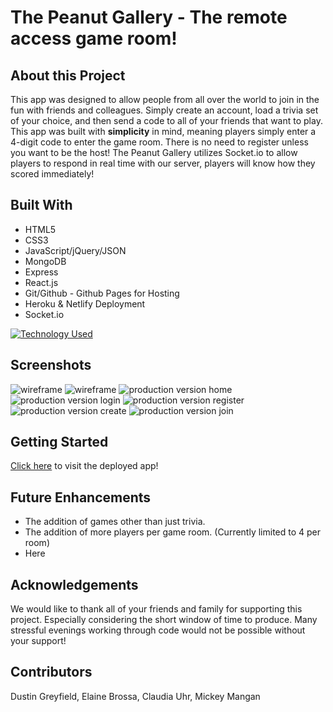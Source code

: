 # The Peanut Gallery - The remote access game room!

## About this Project

This app was designed to allow people from all over the world to join in the fun with friends and colleagues. Simply create an account, load a trivia set of your choice, and then send a code to all of your friends that want to play. This app was built with **simplicity** in mind, meaning players simply enter a 4-digit code to enter the game room. There is no need to register unless you want to be the host! The Peanut Gallery utilizes Socket.io to allow players to respond in real time with our server, players will know how they scored immediately!

## Built With

- HTML5
- CSS3
- JavaScript/jQuery/JSON
- MongoDB
- Express
- React.js
- Git/Github - Github Pages for Hosting
- Heroku & Netlify Deployment
- Socket.io

[![Technology Used](https://skillicons.dev/icons?i=html,css,javascript,mongodb,express,react,github,heroku,netlify&theme=light)](https://skillicons.dev)

## Screenshots

![wireframe](../peanut-gallery-frontend/src/assets/images/SSWF1.png)
![wireframe](../peanut-gallery-frontend/src/assets/images/SSWF2.png)
![production version home](../peanut-gallery-frontend/src/assets/images/SShowto.png.png)
![production version login](../peanut-gallery-frontend/src/assets/images/SSlogin.png)
![production version register](../peanut-gallery-frontend/src/assets/images/SSregister.png)
![production version create](../peanut-gallery-frontend/src/assets/images/SScreate.png)
![production version join](../peanut-gallery-frontend/src/assets/images/SSJoinGame.png)

## Getting Started

[Click here](https://) to visit the deployed app!

## Future Enhancements

- The addition of games other than just trivia.
- The addition of more players per game room. (Currently limited to 4 per room)
- Here

## Acknowledgements

We would like to thank all of your friends and family for supporting this project. Especially considering the short window of time to produce. Many stressful evenings working through code would not be possible without your support!

## Contributors

Dustin Greyfield, Elaine Brossa, Claudia Uhr, Mickey Mangan
